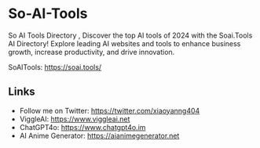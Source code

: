 # So-AI-Tools

So AI Tools Directory , Discover the top AI tools of 2024 with the Soai.Tools AI Directory! Explore leading AI websites and tools to enhance business growth, increase productivity, and drive innovation.

SoAITools: https://soai.tools/

## Links

* Follow me on Twitter: https://twitter.com/xiaoyanng404
* ViggleAI: https://www.viggleai.net
* ChatGPT4o: https://www.chatgpt4o.im
* AI Anime Generator: https://aianimegenerator.net
